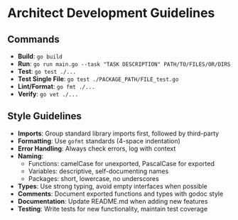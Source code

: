 # Architect Development Guidelines

## Commands
- **Build**: `go build`
- **Run**: `go run main.go --task "TASK DESCRIPTION" PATH/TO/FILES/OR/DIRS`
- **Test**: `go test ./...`
- **Test Single File**: `go test ./PACKAGE_PATH/FILE_test.go`
- **Lint/Format**: `go fmt ./...`
- **Verify**: `go vet ./...`

## Style Guidelines
- **Imports**: Group standard library imports first, followed by third-party
- **Formatting**: Use `gofmt` standards (4-space indentation)
- **Error Handling**: Always check errors, log with context
- **Naming**:
  - Functions: camelCase for unexported, PascalCase for exported
  - Variables: descriptive, self-documenting names
  - Packages: short, lowercase, no underscores
- **Types**: Use strong typing, avoid empty interfaces when possible
- **Comments**: Document exported functions and types with godoc style
- **Documentation**: Update README.md when adding new features
- **Testing**: Write tests for new functionality, maintain test coverage